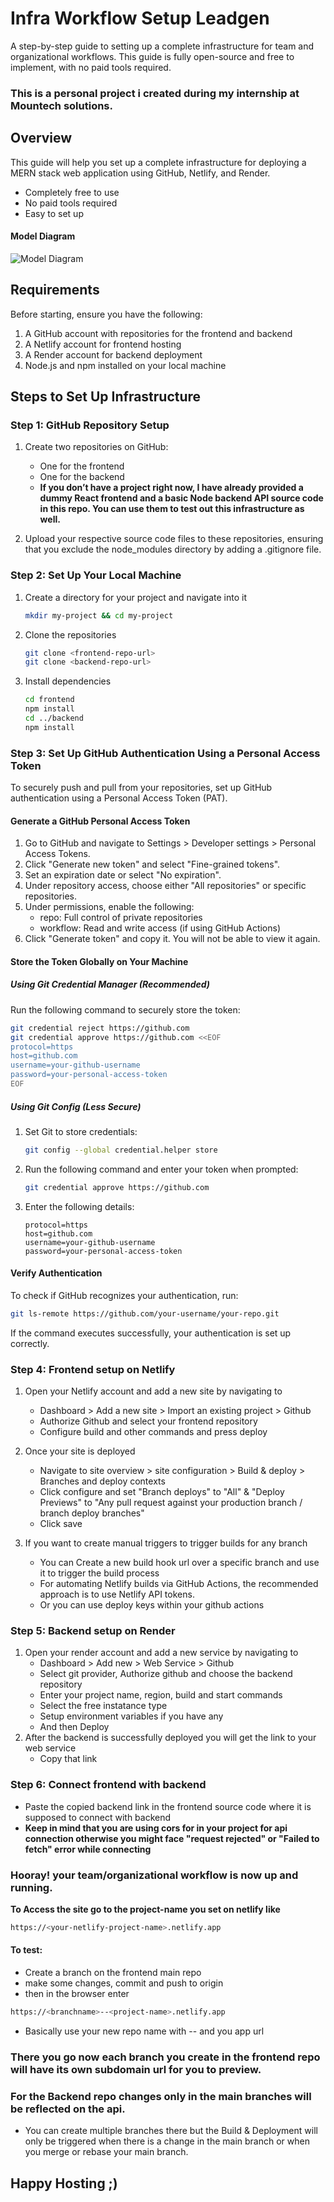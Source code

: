 # Infra Workflow Setup Leadgen 

A step-by-step guide to setting up a complete infrastructure for team and organizational workflows. This guide is fully open-source and free to implement, with no paid tools required. 

### This is a personal project i created during my internship at Mountech solutions.

## Overview  

This guide will help you set up a complete infrastructure for deploying a MERN stack web application using GitHub, Netlify, and Render.  

- Completely free to use  
- No paid tools required  
- Easy to set up  

#### Model Diagram
![Model Diagram](Model-Diagram.png)

## Requirements  

Before starting, ensure you have the following:  

1. A GitHub account with repositories for the frontend and backend  
2. A Netlify account for frontend hosting  
3. A Render account for backend deployment  
4. Node.js and npm installed on your local machine  

## Steps to Set Up Infrastructure  

### Step 1: GitHub Repository Setup  

1. Create two repositories on GitHub:  
   - One for the frontend  
   - One for the backend
   - **If you don’t have a project right now, I have already provided a dummy React frontend and a basic Node backend API source code in this repo. You can use them to test out this infrastructure as well.**

2. Upload your respective source code files to these repositories, ensuring that you exclude the node_modules directory by adding a .gitignore file.  

### Step 2: Set Up Your Local Machine  

1. Create a directory for your project and navigate into it  
   ```bash
   mkdir my-project && cd my-project
   ```

2. Clone the repositories  
   ```bash
   git clone <frontend-repo-url>
   git clone <backend-repo-url>
   ```

3. Install dependencies  
   ```bash
   cd frontend
   npm install
   cd ../backend
   npm install
   ```

### Step 3: Set Up GitHub Authentication Using a Personal Access Token  

To securely push and pull from your repositories, set up GitHub authentication using a Personal Access Token (PAT).  

#### Generate a GitHub Personal Access Token  

1. Go to GitHub and navigate to Settings > Developer settings > Personal Access Tokens.  
2. Click "Generate new token" and select "Fine-grained tokens".  
3. Set an expiration date or select "No expiration".  
4. Under repository access, choose either "All repositories" or specific repositories.  
5. Under permissions, enable the following:  
   - repo: Full control of private repositories  
   - workflow: Read and write access (if using GitHub Actions)  
6. Click "Generate token" and copy it. You will not be able to view it again.  

#### Store the Token Globally on Your Machine  

##### Using Git Credential Manager (Recommended)  

Run the following command to securely store the token:  

```bash
git credential reject https://github.com
git credential approve https://github.com <<EOF
protocol=https
host=github.com
username=your-github-username
password=your-personal-access-token
EOF
```

##### Using Git Config (Less Secure)  

1. Set Git to store credentials:  
   ```bash
   git config --global credential.helper store
   ```

2. Run the following command and enter your token when prompted:  
   ```bash
   git credential approve https://github.com
   ```

3. Enter the following details:  
   ```
   protocol=https
   host=github.com
   username=your-github-username
   password=your-personal-access-token
   ```

####  Verify Authentication  

To check if GitHub recognizes your authentication, run:  

```bash
git ls-remote https://github.com/your-username/your-repo.git
```

If the command executes successfully, your authentication is set up correctly.  


### Step 4: Frontend setup on Netlify
1. Open your Netlify account and add a new site by navigating to   
   - Dashboard > Add a new site > Import an existing project > Github 
   - Authorize Github and select your frontend repository
   - Configure build and other commands and press deploy
2. Once your site is deployed
   - Navigate to site overview > site configuration > Build & deploy > Branches and deploy contexts
   - Click configure and set "Branch deploys" to "All" & "Deploy Previews" to "Any pull request against your production branch / branch deploy branches"
   - Click save

3. If you want to create manual triggers to trigger builds for any branch
   - You can Create a new build hook url over a specific branch and use it to trigger the build process
   - For automating Netlify builds via GitHub Actions, the recommended approach is to use Netlify API tokens.
   - Or you can use deploy keys within your github actions 

  
### Step 5: Backend setup on Render
1. Open your render account and add a new service by navigating to   
   - Dashboard > Add new > Web Service > Github 
   - Select git provider, Authorize github and choose the backend repository 
   - Enter your project name, region, build and start commands
   - Select the free instatance type
   - Setup environment variables if you have any
   - And then Deploy
2. After the backend is successfully deployed you will get the link to your web service
   - Copy that link
  
### Step 6: Connect frontend with backend
   - Paste the copied backend link in the frontend source code where it is supposed to connect with backend
   - **Keep in mind that you are using cors for in your project for api connection otherwise you might face "request rejected" or "Failed to fetch" error while connecting**


### Hooray! your team/organizational workflow is now up and running.

**To Access the site go to the project-name you set on netlify like**
```bash
https://<your-netlify-project-name>.netlify.app
```

#### To test:
 - Create a branch on the frontend main repo
 - make some changes, commit and push to origin <repo-name>
 - then in the browser enter
```bash
https://<branchname>--<project-name>.netlify.app
```
 - Basically use your new repo name with -- and you app url

### There you go now each branch you create in the frontend repo will have its own subdomain url for you to preview.

### For the Backend repo changes only in the main branches will be reflected on the api.
- You can create multiple branches there but the Build & Deployment will only be triggered when there is a change in the main branch or when you merge or rebase your main branch.


## Happy Hosting ;)
